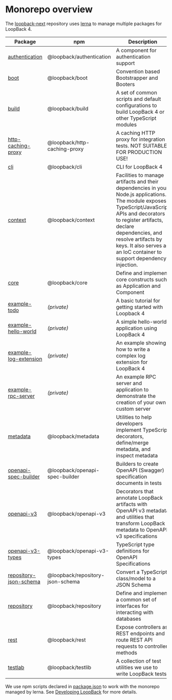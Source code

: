 # Monorepo overview

The [loopback-next](https://github.com/strongloop/loopback-next) repository uses
[lerna](https://lernajs.io/) to manage multiple packages for LoopBack 4.

<!-- PLEASE KEEP THE TABLE ROWS SORTED ALPHABETICALLY BY PACKAGE NAME-->

| Package                                                   | npm                              | Description                                                                                                                                                                                                                                                                                      |
| --------------------------------------------------------- | -------------------------------- | ------------------------------------------------------------------------------------------------------------------------------------------------------------------------------------------------------------------------------------------------------------------------------------------------ |
| [authentication](packages/authentication)                 | @loopback/authentication         | A component for authentication support                                                                                                                                                                                                                                                           |
| [boot](packages/boot)                                     | @loopback/boot                   | Convention based Bootstrapper and Booters                                                                                                                                                                                                                                                        |
| [build](packages/build)                                   | @loopback/build                  | A set of common scripts and default configurations to build LoopBack 4 or other TypeScript modules                                                                                                                                                                                               |
| [http-caching-proxy](packages/http-caching-proxy)         | @loopback/http-caching-proxy     | A caching HTTP proxy for integration tests. NOT SUITABLE FOR PRODUCTION USE!                                                                                                                                                                                                                     |
| [cli](packages/cli)                                       | @loopback/cli                    | CLI for LoopBack 4                                                                                                                                                                                                                                                                               |
| [context](packages/context)                               | @loopback/context                | Facilities to manage artifacts and their dependencies in your Node.js applications. The module exposes TypeScript/JavaScript APIs and decorators to register artifacts, declare dependencies, and resolve artifacts by keys. It also serves as an IoC container to support dependency injection. |
| [core](packages/core)                                     | @loopback/core                   | Define and implement core constructs such as Application and Component                                                                                                                                                                                                                           |
| [example-todo](examples/todo)                             | _(private)_                      | A basic tutorial for getting started with Loopback 4                                                                                                                                                                                                                                             |
| [example-hello-world](examples/hello-world)               | _(private)_                      | A simple hello-world application using LoopBack 4                                                                                                                                                                                                                                                |
| [example-log-extension](examples/log-extension)           | _(private)_                      | An example showing how to write a complex log extension for LoopBack 4                                                                                                                                                                                                                           |
| [example-rpc-server](examples/rpc-server)                 | _(private)_                      | An example RPC server and application to demonstrate the creation of your own custom server                                                                                                                                                                                                      |
| [metadata](packages/metadata)                             | @loopback/metadata               | Utilities to help developers implement TypeScript decorators, define/merge metadata, and inspect metadata                                                                                                                                                                                        |
| [openapi-spec-builder](packages/openapi-spec-builder)     | @loopback/openapi-spec-builder   | Builders to create OpenAPI (Swagger) specification documents in tests                                                                                                                                                                                                                            |
| [openapi-v3](packages/openapi-v3)                         | @loopback/openapi-v3             | Decorators that annotate LoopBack artifacts with OpenAPI v3 metadata and utilities that transform LoopBack metadata to OpenAPI v3 specifications                                                                                                                                                 |
| [openapi-v3-types](packages/openapi-v3-types)             | @loopback/openapi-v3-types       | TypeScript type definitions for OpenAPI Specifications                                                                                                                                                                                                                                           |
| [repository-json-schema](packages/repository-json-schema) | @loopback/repository-json-schema | Convert a TypeScript class/model to a JSON Schema                                                                                                                                                                                                                                                |
| [repository](packages/repository)                         | @loopback/repository             | Define and implement a common set of interfaces for interacting with databases                                                                                                                                                                                                                   |
| [rest](packages/rest)                                     | @loopback/rest                   | Expose controllers as REST endpoints and route REST API requests to controller methods                                                                                                                                                                                                           |
| [testlab](packages/testlab)                               | @loopback/testlib                | A collection of test utilities we use to write LoopBack tests                                                                                                                                                                                                                                    |

We use npm scripts declared in [package.json](package.json) to work with the
monorepo managed by lerna. See [Developing LoopBack](./DEVELOPING.md) for more
details.
